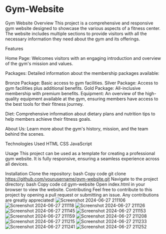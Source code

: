 # Gym-Website
Gym Website
Overview
This project is a comprehensive and responsive gym website designed to showcase the various aspects of a fitness center. The website includes multiple sections to provide visitors with all the necessary information they need about the gym and its offerings.

Features

Home Page: Welcomes visitors with an engaging introduction and overview of the gym's mission and values.

Packages: Detailed information about the membership packages available:

Bronze Package: Basic access to gym facilities.
Silver Package: Access to gym facilities plus additional benefits.
Gold Package: All-inclusive membership with premium benefits.
Equipment: An overview of the high-quality equipment available at the gym, ensuring members have access to the best tools for their fitness journey.

Diet: Comprehensive information about dietary plans and nutrition tips to help members achieve their fitness goals.

About Us: Learn more about the gym's history, mission, and the team behind the scenes.

Technologies Used
HTML
CSS
JavaScript

Usage
This project can be used as a template for creating a professional gym website. It is fully responsive, ensuring a seamless experience across all devices.

Installation
Clone the repository:
bash
Copy code
git clone https://github.com/yourusername/gym-website.git
Navigate to the project directory:
bash
Copy code
cd gym-website
Open index.html in your browser to view the website.
Contributing
Feel free to contribute to this project by opening a pull request or submitting an issue. Any contributions are greatly appreciated!
![Screenshot 2024-06-27 211106](https://github.com/saikiran3656/Gym-Website/assets/128991080/64c26261-ee5c-4948-8d0d-ff3da6f491c6)
![Screenshot 2024-06-27 211118](https://github.com/saikiran3656/Gym-Website/assets/128991080/e8ee4f83-0b8b-4cc6-8e37-996994d72b94)
![Screenshot 2024-06-27 211126](https://github.com/saikiran3656/Gym-Website/assets/128991080/482f25d7-7ba0-40bb-8676-60891c09b183)
![Screenshot 2024-06-27 211145](https://github.com/saikiran3656/Gym-Website/assets/128991080/7698da53-ecff-4cf1-8853-6034c2d99af2)
![Screenshot 2024-06-27 211153](https://github.com/saikiran3656/Gym-Website/assets/128991080/bd42759f-fbdd-4253-9785-ac8ebe1cb722)
![Screenshot 2024-06-27 211159](https://github.com/saikiran3656/Gym-Website/assets/128991080/ea6b182d-3f81-45a0-88e9-26b0e6540fd0)
![Screenshot 2024-06-27 211208](https://github.com/saikiran3656/Gym-Website/assets/128991080/d9871e8a-7fd5-4835-9127-7672a3473090)
![Screenshot 2024-06-27 211215](https://github.com/saikiran3656/Gym-Website/assets/128991080/c82421bf-69cc-41ad-b342-facee4562681)
![Screenshot 2024-06-27 211233](https://github.com/saikiran3656/Gym-Website/assets/128991080/2327560e-0800-48f5-bac5-283ee8f138f1)
![Screenshot 2024-06-27 211241](https://github.com/saikiran3656/Gym-Website/assets/128991080/b33d81e0-3bc1-4db3-a868-e9e9ffcaa096)
![Screenshot 2024-06-27 211252](https://github.com/saikiran3656/Gym-Website/assets/128991080/0c530d31-7244-4326-b231-ab432f116538)
